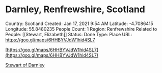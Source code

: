# Darnley, Renfrewshire, Scotland

Country: Scotland
Created: Jan 17, 2021 9:54 AM
Latitude: -4.7086415
Longitude: 55.8480235
People Count: 1
Region: Renfrewshire
Related to People: [[Stewart, Elizabeth]]
Status: Done
Type: Place
URL: https://goo.gl/maps/6HHBYVJdW1hid4SL7

[https://goo.gl/maps/6HHBYVJdW1hid4SL7](https://goo.gl/maps/6HHBYVJdW1hid4SL7)

[Stewart of Darnley](https://en.wikipedia.org/wiki/Stewart_of_Darnley)